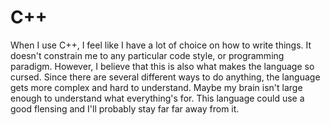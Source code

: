 # C++

When I use C++, I feel like I have a lot of choice on how to write things.
It doesn't constrain me to any particular code style, or programming paradigm.
However, I believe that this is also what makes the language so cursed.
Since there are several different ways to do anything, the language gets more
complex and hard to understand.
Maybe my brain isn't large enough to understand what everything's for.
This language could use a good flensing and I'll probably stay far far away from
it.

